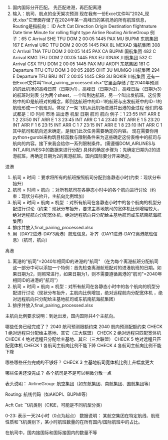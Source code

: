 1. 国内国际分开匹配。 先匹配进港，再匹配离港
2. 输入：航司、航点的全天架次预测
   现在我有一份Excel文件叫"2024_现状.xlsx"它里面存储了在2024年某一高峰日的某机场的所有航班信息，Routing是指航向：
   ID Acft Cat Direction Origin Destination flightnature Date time Minute for rolling flight type Airline Routing
   AirlineGroup
   例子：65 C Arrival SHE TFU DOM 2 00:05 1445 PAX MU BUPMI 东航集团
   167 E Arrival URC TFU DOM 2 00:05 1445 PAX 8L MEXAD 海航集团
   308 C Arrival TNA TFU DOM 2 00:05 1445 PAX CA BUPMI 国航集团
   482 C Arrival KMG TFU DOM 2 00:05 1445 PAX EU IGNAK 川航集团
   532 C Arrival CSX TFU DOM 2 00:05 1445 PAX MU AKOPI 东航集团
   181 C Departure TFU CTU DOM 3 00:05 2885 OHT 3U MUMGO 川航集团
   294 E Departure TFU BRU INT 2 00:05 1445 CRG 3U BOKIR 川航集团
   还有一份Excel文件叫"final_pairing_processed.xlsx"它里面存储了在2040年预测的的此机场的高峰日前（日期为1），高峰日（日期为2），高峰日后（日期为3）的航班时刻表
   分为两个sheet，一个叫到达航班，另一个叫出发航班。这份表格中的ID是航班对的概念，即到达航班中的ID=1的航班与出发航班中的ID=1的航班形成一个航班对。体现了一架飞机从此机场进港并出港的全过程
   他们的格式都是：ID 时间 市场 进出港 机型 日期 航司 航向
   例子：1 23:55 INT ARR E 1
   2 23:50 INT ARR E 1
   3 23:45 INT ARR C 1
   4 23:40 INT ARR E 1
   5 23:20 INT ARR F 1
   6 23:15 INT ARR C 1
   7 23:15 INT ARR E 1
   8 23:10 INT ARR C 1
   其中航司和航向还未确定，是我们此次任务需要确定的内容。
   现在需要你用python+gurobi来构筑目标函数与限制条件来为这些确定这份表格中的航司与航向的内容。接下来我会给你一系列限制条件。(需遵循DOM_AIRLINES与INT_AIRLINES中的数据来进行分配)
   具体的确定步骤为：先确定日期为2的进港航班，再确定日期为2的离港航班。国内国际要分开来确定。

进港

1. 航司 × 时间 ：要求将所有的航班按照航司分配到各静态小时(约束：现状分布抬升）
2. 航司 × 时间 × 航向 ：对所有航司在各静态小时中的各个航向进行讨论（约束：现状分布抬升，主航向比例增加）
3. 航司 × 时间 × 航向 × 机型 ：对所有航司在各静态小时中的各个航向的机型分配进行讨论（约束：现状分布抬升，要求主基地航司的宽体机比例增幅较大，绝对远程航向分配宽体机，绝对远程航向只分配给主基地航司或东航南航海航集团）
4. 排序并放入final_pairing_processed.xlsx
5. 用（DAY2进港-DAY3离港）航班信息，补齐（DAY1进港-DAY2离港航班信息）（航司，航向）

离港

1. 离港的"航司"=2040年相同ID的进港的"航司"
  （在为每个离港航班分配航司这一部分中可以添加一个特例：首先检查离港航班配对的进港航班的日期。如果日期为2，则照常进行，如果日期为1，则不需要遵循离港的"航司"=2040年相同ID的进港的"航司"）
2. 航司 × 时间 × 航向 × 机型：对所有航司在各静态小时中的各个航向的机型分配进行讨论（现状分布抬升，主航向比例增加，绝对远程航向分配宽体机
   ，绝对远程航向只分配给主基地航司或东航南航海航集团）
3. 排序并放入final_pairing_processed.xlsx


主航向比例要求说明：到达出发，国内国际共4个主航向。

哪些任务已经完成了？
2040 航司预测限额约束
2040 航向预测配额约束
CHECK 1 绝对远程只分配给主基地、其它（三大联盟）
CHECK 2 绝对远程只匹配宽体机
CHECK 4 绝对远程只分配给主基地、其它（三大联盟）
CHECK 5 绝对远程只匹配宽体机
CHECK 1 各航司主航向比例不能下降
CHECK 4 各航司主航向比例不能下降

哪些哪些任务完成的不够好？
CHECK 3 主基地航司宽体机比例上升幅度更大

哪些任务还没完成？
各个航司是不是可以稍微分散一点

表头说明：
AirlineGroup: 航空集团（如东航集团、南航集团、国航集团等）

Routing: 航线代码（如AKOPI、BUPMI等）

Acft Cat: 飞机类别（C和E，可能是不同机型分类）

0-23: 表示一天24小时（0点为起点）
数据说明：
某航空集团在特定航线、航班性质和飞机类别下，某小时航班数量的在所有国内/国际航班中的占比。

在航司中，国内接国际和国际接国内的数量不等